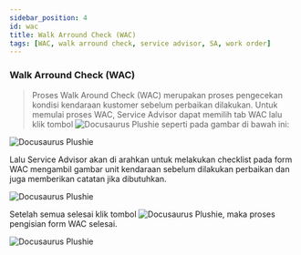 ```yaml
---
sidebar_position: 4
id: wac
title: Walk Arround Check (WAC)
tags: [WAC, walk arround check, service advisor, SA, work order]
---
```


### Walk Arround Check (WAC)

> Proses Walk Around Check (WAC) merupakan proses pengecekan kondisi kendaraan kustomer sebelum perbaikan dilakukan. Untuk memulai proses WAC, Service Advisor dapat memilih tab WAC lalu klik tombol ![Docusaurus Plushie](/img/body-painting/wac/settingwac.png) seperti pada gambar di bawah ini:

![Docusaurus Plushie](/img/body-painting/wac/1.png)

Lalu Service Advisor akan di arahkan untuk melakukan checklist pada form WAC mengambil gambar unit kendaraan sebelum dilakukan perbaikan dan juga memberikan catatan jika dibutuhkan.

![Docusaurus Plushie](/img/body-painting/wac/2.png)

Setelah semua selesai klik tombol ![Docusaurus Plushie](/img/body-painting/wac/save.png), maka proses pengisian form WAC selesai.

![Docusaurus Plushie](/img/body-painting/wac/3.png)